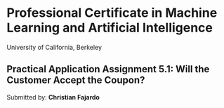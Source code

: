 # Professional Certificate in Machine Learning and Artificial Intelligence
University of California, Berkeley

## Practical Application Assignment 5.1: Will the Customer Accept the Coupon?

Submitted by: __Christian Fajardo__

